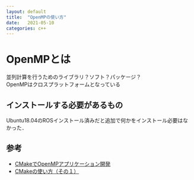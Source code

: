 ```yaml
---
layout: default
title:  "OpenMPの使い方"
date:   2021-05-10
categories: c++
---
```


# OpenMPとは

並列計算を行うためのライブラリ？ソフト？パッケージ？  
OpenMPはクロスプラットフォームとなっている

## インストールする必要があるもの

Ubuntu18.04のROSインストール済みだと追加で何かをインストール必要はなかった．


## 参考

- [CMakeでOpenMPアプリケーション開発](https://qiita.com/iwatake2222/items/5800fda029019ce8a276)
- [CMakeの使い方（その１）](https://qiita.com/shohirose/items/45fb49c6b429e8b204ac)
